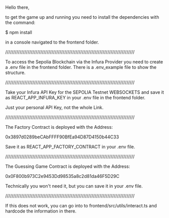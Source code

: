 Hello there,

to get the game up and running you need to install the dependencies with the command:

$ npm install 

in a console navigated to the frontend folder.

/////////////////////////////////////////////////////////////////////////////////

To access the Sepolia Blockchain via the Infura Provider you need to create a .env file in the frontend folder.
There is a .env_example file to show the structure.

/////////////////////////////////////////////////////////////////////////////////

Take your Infura API Key for the SEPOLIA Testnet WEBSOCKETS and save it as REACT_APP_INFURA_KEY in your .env file in the frontend folder.

Just your personal API Key, not the whole Link.

/////////////////////////////////////////////////////////////////////////////////

The Factory Contract is deployed with the Address:

0x3897d0289beCAbFFFF90BfEa94D87D4150b44C33

Save it as REACT_APP_FACTORY_CONTRACT in your .env file.

/////////////////////////////////////////////////////////////////////////////////

The Guessing Game Contract is deployed with the Address:

0x0F800b973C2e9453Dd98535a8c2d81da46F5D29C

Technically you won't need it, but you can save it in your .env file.

/////////////////////////////////////////////////////////////////////////////////

If this does not work, you can go into to frontend/src/utils/interact.ts and hardcode the information in there.



